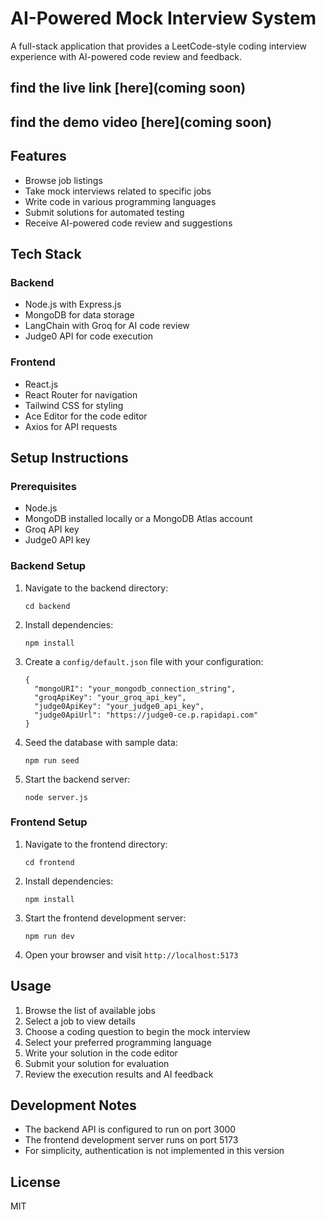 # AI-Powered Mock Interview System

A full-stack application that provides a LeetCode-style coding interview experience with AI-powered code review and feedback.

## find the live link [here](coming soon)
## find the demo video [here](coming soon)

## Features

- Browse job listings
- Take mock interviews related to specific jobs
- Write code in various programming languages
- Submit solutions for automated testing
- Receive AI-powered code review and suggestions

## Tech Stack

### Backend
- Node.js with Express.js
- MongoDB for data storage
- LangChain with Groq for AI code review
- Judge0 API for code execution

### Frontend
- React.js
- React Router for navigation
- Tailwind CSS for styling
- Ace Editor for the code editor
- Axios for API requests

## Setup Instructions

### Prerequisites
- Node.js
- MongoDB installed locally or a MongoDB Atlas account
- Groq API key
- Judge0 API key

### Backend Setup

1. Navigate to the backend directory:
   ```
   cd backend
   ```

2. Install dependencies:
   ```
   npm install
   ```

3. Create a `config/default.json` file with your configuration:
   ```
   {
     "mongoURI": "your_mongodb_connection_string",
     "groqApiKey": "your_groq_api_key",
     "judge0ApiKey": "your_judge0_api_key",
     "judge0ApiUrl": "https://judge0-ce.p.rapidapi.com"
   }
   ```
4. Seed the database with sample data:
   ```
   npm run seed
   ```

5. Start the backend server:
   ```
   node server.js
   ```

### Frontend Setup

1. Navigate to the frontend directory:
   ```
   cd frontend
   ```

2. Install dependencies:
   ```
   npm install
   ```

3. Start the frontend development server:
   ```
   npm run dev
   ```

4. Open your browser and visit `http://localhost:5173`

## Usage

1. Browse the list of available jobs
2. Select a job to view details
3. Choose a coding question to begin the mock interview
4. Select your preferred programming language
5. Write your solution in the code editor
6. Submit your solution for evaluation
7. Review the execution results and AI feedback

## Development Notes

- The backend API is configured to run on port 3000
- The frontend development server runs on port 5173
- For simplicity, authentication is not implemented in this version

## License

MIT